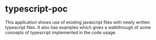 # typescript-poc
This application shows use of existing javascript files with newly written typescript files. It also has examples which gives a walkthrough of some concepts of typescript implemented in the code usage.
